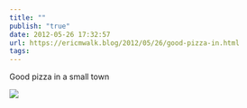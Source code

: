 ```yaml
---
title: ""
publish: "true"
date: 2012-05-26 17:32:57
url: https://ericmwalk.blog/2012/05/26/good-pizza-in.html
tags: 
---
```


Good pizza in a small town

![](https://ericmwalk.blog/uploads/2022/69caf4794d.jpg)